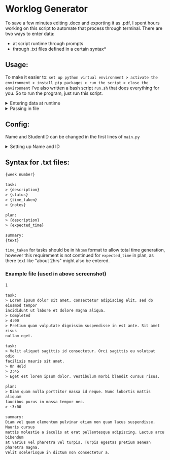 # Worklog Generator

To save a few minutes editing .docx and exporting it as .pdf, I spent hours
working on this script to automate that process through terminal. There are two
ways to enter data:
- at script runtime through prompts
- through .txt files defined in a certain syntax*

## Usage: 
To make it easier to: `set up python virtual environment > activate the
environment > install pip packages > run the script > close the environment`
I've also written a bash script `run.sh` that does everything for you. So to run
the program, just run this script.

<details>
  <summary>Entering data at runtime </summary>

  ![runtime](/screenshots/runtime.png)
</details>

<details>
  <summary>Passing in file </summary>

  ![runtime](/screenshots/file.png)
</details>

## Config:
Name and StudentID can be changed in the first lines of `main.py` 

<details>
  <summary>Setting up Name and ID</summary>

  ![runtime](/screenshots/config.png)
</details>


## Syntax for .txt files: 
```
{week number}

task:
> {description} 
> {status} 
> {time_taken} 
> {notes}

plan:
> {description}
> {expected_time}

summary: 
{text} 
```
`time_taken` for tasks should be in `hh:mm` format to allow
total time generation, however this requirement is not continued for
`expected_time` in plan, as there text like "about 2hrs" might also be entered.

### Example file (used in above screenshot)
```
1

task:
> Lorem ipsum dolor sit amet, consectetur adipiscing elit, sed do eiusmod tempor
incididunt ut labore et dolore magna aliqua. 
> Completed 
> 4:00 
> Pretium quam vulputate dignissim suspendisse in est ante. Sit amet risus
nullam eget.

task:
> Velit aliquet sagittis id consectetur. Orci sagittis eu volutpat odio
facilisis mauris sit amet. 
> On Hold 
> 3:45 
> Eget est lorem ipsum dolor. Vestibulum morbi blandit cursus risus.

plan:
> Diam quam nulla porttitor massa id neque. Nunc lobortis mattis aliquam
faucibus purus in massa tempor nec. 
> ~3:00

summary: 
Diam vel quam elementum pulvinar etiam non quam lacus suspendisse. Mauris cursus
mattis molestie a iaculis at erat pellentesque adipiscing. Lectus arcu bibendum
at varius vel pharetra vel turpis. Turpis egestas pretium aenean pharetra magna.
Velit scelerisque in dictum non consectetur a.
```

